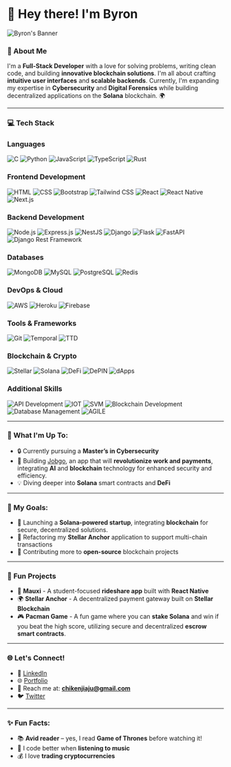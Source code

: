 # 👋 Hey there! I'm Byron

![Byron's Banner](https://libertex.com/sites/default/files/styles/blog_detail_hero/public/blog/bullish-vs-bearish-main.jpg?itok=fmFWmk83) <!-- Add your banner link here -->

### 🚀 About Me
I'm a **Full-Stack Developer** with a love for solving problems, writing clean code, and building **innovative blockchain solutions**. I'm all about crafting **intuitive user interfaces** and **scalable backends**. Currently, I'm expanding my expertise in **Cybersecurity** and **Digital Forensics** while building decentralized applications on the **Solana** blockchain. 🌍

---

### 💻 Tech Stack
### Languages
![C](https://img.shields.io/badge/-C-00599C?style=flat&logo=c&logoColor=white)
![Python](https://img.shields.io/badge/-Python-3776AB?style=flat&logo=python&logoColor=white)
![JavaScript](https://img.shields.io/badge/-JavaScript-F7DF1E?style=flat&logo=javascript&logoColor=black)
![TypeScript](https://img.shields.io/badge/-TypeScript-007ACC?style=flat&logo=typescript&logoColor=white)
![Rust](https://img.shields.io/badge/-Rust-000000?style=flat&logo=rust&logoColor=white)

### Frontend Development
![HTML](https://img.shields.io/badge/-HTML-E34F26?style=flat&logo=html5&logoColor=white)
![CSS](https://img.shields.io/badge/-CSS-1572B6?style=flat&logo=css3&logoColor=white)
![Bootstrap](https://img.shields.io/badge/-Bootstrap-563D7C?style=flat&logo=bootstrap&logoColor=white)
![Tailwind CSS](https://img.shields.io/badge/-Tailwind_CSS-06B6D4?style=flat&logo=tailwind-css&logoColor=white)
![React](https://img.shields.io/badge/-React-61DAFB?style=flat&logo=react&logoColor=black)
![React Native](https://img.shields.io/badge/-React%20Native-61DAFB?style=flat&logo=react&logoColor=black)
![Next.js](https://img.shields.io/badge/-Next.js-000000?style=flat&logo=next.js&logoColor=white)

### Backend Development
![Node.js](https://img.shields.io/badge/-Node.js-339933?style=flat&logo=node.js&logoColor=white)
![Express.js](https://img.shields.io/badge/-Express.js-000000?style=flat&logo=express&logoColor=white)
![NestJS](https://img.shields.io/badge/-NestJS-E0234E?style=flat&logo=nestjs&logoColor=white)
![Django](https://img.shields.io/badge/-Django-092E20?style=flat&logo=django&logoColor=white)
![Flask](https://img.shields.io/badge/-Flask-000000?style=flat&logo=flask&logoColor=white)
![FastAPI](https://img.shields.io/badge/-FastAPI-009688?style=flat&logo=fastapi&logoColor=white)
![Django Rest Framework](https://img.shields.io/badge/-DRF-092E20?style=flat&logo=django&logoColor=white)

### Databases
![MongoDB](https://img.shields.io/badge/-MongoDB-47A248?style=flat&logo=mongodb&logoColor=white)
![MySQL](https://img.shields.io/badge/-MySQL-4479A1?style=flat&logo=mysql&logoColor=white)
![PostgreSQL](https://img.shields.io/badge/-PostgreSQL-336791?style=flat&logo=postgresql&logoColor=white)
![Redis](https://img.shields.io/badge/-Redis-DC382D?style=flat&logo=redis&logoColor=white)

### DevOps & Cloud
![AWS](https://img.shields.io/badge/-AWS-232F3E?style=flat&logo=amazon-aws&logoColor=white)
![Heroku](https://img.shields.io/badge/-Heroku-430098?style=flat&logo=heroku&logoColor=white)
![Firebase](https://img.shields.io/badge/-Firebase-FFCA28?style=flat&logo=firebase&logoColor=black)

### Tools & Frameworks
![Git](https://img.shields.io/badge/-Git-F05032?style=flat&logo=git&logoColor=white)
![Temporal](https://img.shields.io/badge/-Temporal-000000?style=flat&logo=temporal&logoColor=white)
![TTD](https://img.shields.io/badge/-TTD-000000?style=flat&logo=testing-library&logoColor=red)

### Blockchain & Crypto
![Stellar](https://img.shields.io/badge/-Stellar-7D00FF?style=flat&logo=stellar&logoColor=white)
![Solana](https://img.shields.io/badge/-Solana-3BC6A9?style=flat&logo=solana&logoColor=white)
![DeFi](https://img.shields.io/badge/-DeFi-23A6F2?style=flat&logo=ethereum&logoColor=white)
![DePIN](https://img.shields.io/badge/-DePIN-02394A?style=flat&logo=ethereum&logoColor=white)
![dApps](https://img.shields.io/badge/-dApps-008080?style=flat&logo=ethereum&logoColor=white)

### Additional Skills
![API Development](https://img.shields.io/badge/-API_Development-00897B?style=flat&logo=api)
![IOT](https://img.shields.io/badge/-IOT-FF9900?style=flat&logo=internet-of-things&logoColor=white)
![SVM](https://img.shields.io/badge/-SVM-002D62?style=flat&logo=machine-learning&logoColor=white)
![Blockchain Development](https://img.shields.io/badge/-Blockchain_Development-3B3B3B?style=flat&logo=blockchain)
![Database Management](https://img.shields.io/badge/-Database_Management-FF5722?style=flat&logo=databricks&logoColor=white)
![AGILE](https://img.shields.io/badge/-AGILE-61DAFB?style=flat&logo=agile&logoColor=black)

---

### 🌟 What I'm Up To:
- 🔒 Currently pursuing a **Master’s in Cybersecurity**  
- 📱 Building <a href="https://jobgo.pythonanywhere.com" target="_blank">Jobgo</a>, an app that will **revolutionize work and payments**, integrating **AI** and **blockchain** technology for enhanced security and efficiency.
- 💡 Diving deeper into **Solana** smart contracts and **DeFi**

---

### 🎯 My Goals:
- 🚀 Launching a **Solana-powered startup**, integrating **blockchain** for secure, decentralized solutions. 
- 🔧 Refactoring my **Stellar Anchor** application to support multi-chain transactions  
- 🤝 Contributing more to **open-source** blockchain projects  

---

### 🚀 Fun Projects
- 🚗 **Mauxi** - A student-focused **rideshare app** built with **React Native**  
- 🌍 **Stellar Anchor** - A decentralized payment gateway built on **Stellar Blockchain**  
- 🎮 **Pacman Game** - A fun game where you can **stake Solana** and win if you beat the high score, utilizing secure and decentralized **escrow smart contracts**.

---

### 🌐 Let's Connect!
- 💼 <a href="https://www.linkedin.com/in/byron-akaose-njiaju/" target="_blank">LinkedIn</a>
- 🌐 <a href="https://byrondev.pythonanywhere.com/" target="_blank">Portfolio</a>
- 📧 Reach me at: **chikenjiaju@gmail.com**
- 🐦 <a href="https://twitter.com/cryptbro88" target="_blank">Twitter</a>

---

### ✨ Fun Facts:
- 📚 **Avid reader** – yes, I read **Game of Thrones** before watching it!  
- 🎵 I code better when **listening to music**  
- 💰 I love **trading cryptocurrencies**  
